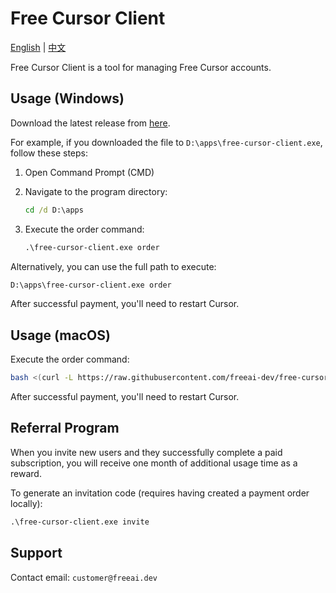 # Free Cursor Client

[English](./README.md) | [中文](./README_zh.md)

Free Cursor Client is a tool for managing Free Cursor accounts.

## Usage (Windows)

Download the latest release from [here](https://github.com/freeai-dev/free-cursor-client/releases).

For example, if you downloaded the file to `D:\apps\free-cursor-client.exe`, follow these steps:

1. Open Command Prompt (CMD)
2. Navigate to the program directory:

   ```cmd
   cd /d D:\apps
   ```

3. Execute the order command:

   ```cmd
   .\free-cursor-client.exe order
   ```

Alternatively, you can use the full path to execute:

```cmd
D:\apps\free-cursor-client.exe order
```

After successful payment, you'll need to restart Cursor.

## Usage (macOS)

Execute the order command:

```bash
bash <(curl -L https://raw.githubusercontent.com/freeai-dev/free-cursor-client/refs/heads/main/install.sh) order
```

After successful payment, you'll need to restart Cursor.

## Referral Program

When you invite new users and they successfully complete a paid subscription, you will receive one month of additional usage time as a reward.

To generate an invitation code (requires having created a payment order locally):

```cmd
.\free-cursor-client.exe invite
```

## Support

Contact email: `customer@freeai.dev`
